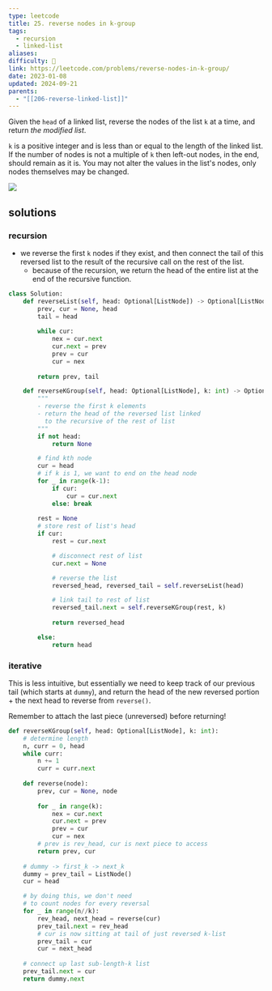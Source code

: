 ```yaml
---
type: leetcode
title: 25. reverse nodes in k-group
tags:
  - recursion
  - linked-list
aliases: 
difficulty: 🔴
link: https://leetcode.com/problems/reverse-nodes-in-k-group/
date: 2023-01-08
updated: 2024-09-21
parents:
  - "[[206-reverse-linked-list]]"
---
```


Given the `head` of a linked list, reverse the nodes of the list `k` at a time, and return _the modified list_.

`k` is a positive integer and is less than or equal to the length of the linked list. If the number of nodes is not a multiple of `k` then left-out nodes, in the end, should remain as it is.
You may not alter the values in the list's nodes, only nodes themselves may be changed.

![](https://assets.leetcode.com/uploads/2020/10/03/reverse_ex1.jpg)

## solutions

### recursion

- we reverse the first `k` nodes if they exist, and then connect the tail of this reversed list to the result of the recursive call on the rest of the list.
	- because of the recursion, we return the head of the entire list at the end of the recursive function.

```python
class Solution:
    def reverseList(self, head: Optional[ListNode]) -> Optional[ListNode]:
        prev, cur = None, head
        tail = head
        
        while cur:
            nex = cur.next
            cur.next = prev
            prev = cur
            cur = nex
        
        return prev, tail

    def reverseKGroup(self, head: Optional[ListNode], k: int) -> Optional[ListNode]:
        """
        - reverse the first k elements
        - return the head of the reversed list linked
          to the recursive of the rest of list
        """
        if not head:
            return None

        # find kth node
        cur = head
        # if k is 1, we want to end on the head node
        for _ in range(k-1):
            if cur:
                cur = cur.next
            else: break
        
        rest = None
        # store rest of list's head
        if cur:
            rest = cur.next

            # disconnect rest of list
            cur.next = None

            # reverse the list
            reversed_head, reversed_tail = self.reverseList(head)

            # link tail to rest of list
            reversed_tail.next = self.reverseKGroup(rest, k)
            
            return reversed_head

        else:
            return head
```

### iterative

This is less intuitive, but essentially we need to keep track of our previous tail (which starts at `dummy`), and return the head of the new reversed portion + the next head to reverse from `reverse()`.

Remember to attach the last piece (unreversed) before returning!

```python
def reverseKGroup(self, head: Optional[ListNode], k: int):
	# determine length
	n, curr = 0, head
	while curr:
		n += 1
		curr = curr.next
	
	def reverse(node):
		prev, cur = None, node
	
		for _ in range(k):
			nex = cur.next
			cur.next = prev
			prev = cur
			cur = nex
		# prev is rev_head, cur is next piece to access
		return prev, cur
	
	# dummy -> first_k -> next_k
	dummy = prev_tail = ListNode()
	cur = head

	# by doing this, we don't need
	# to count nodes for every reversal
	for _ in range(n//k):
		rev_head, next_head = reverse(cur)
		prev_tail.next = rev_head
		# cur is now sitting at tail of just reversed k-list
		prev_tail = cur
		cur = next_head
	
	# connect up last sub-length-k list 
	prev_tail.next = cur
	return dummy.next 
```
